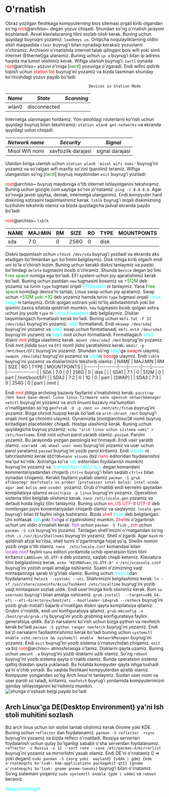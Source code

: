 # O'rnatish
Obraz yozilgan fleshkaga kompyuterning bios sitemasi orqali kirib olgandan so'ng
<span style="color: red">root</span>@archiso~ degan yozuv chiqadi.
Shundan so'ng o'rnatish jarayoni boshlanadi. Avval klaviaturaning tilini
sozlab olish kerak. Buning uchun quyidagi buyruqni yozamiz: <code>loadkeys us</code>.
Ortqicha noqulayliklarning oldini olish maqsadida <code>clear</code> buyrug'i bilan oynadagi keraksiz yozuvlarni o'chiramiz.
Archisoni o'rnatishda internet talab qilingani bois wifi yoki simli internet (Ethernet)ga ulanamiz.
Buning uchun <code>ip a</code> buyrug'i bilan ip adress haqida ma'lumot olishimiz kerak.
Wifiga ulanish buyrug'i: <code>iwctl</code> oynada <span style="color: red">root</span>@archiso~
yozuvi o'rniga [<span style="color: green">iwctl</span>] yozuviga o'zgaradi.
Endi wifini qidirib topish uchun <span style="color: red">station list</span> buyrug'ini yozamiz va bizda taxminan shunday
ko'rinishdagi yozuv paydo bo'ladi:

                                         Devices in Station Mode


| _Name_ | _State_  | _Scanning_ |
|------------|--------------|----------------|
| wlan0      | disconnected |                |

Internetga ulanmagan holdamiz. Yon-atrofdagi routerlarni ko'rish uchun quyidagi buyruq bilan tekshiramiz: ```station wlan0 get-networks``` va ekranda quyidagi ustun chiqadi:

| _Network name_ | _Security_      | _Signal_    |
|--------------------|---------------------|-----------------|
| Misol Wifi nomi    | xavfsizlik darajasi | signal darajasi |

Ulardan biriga ulanish uchun   ```station wlan0 'misol wifi nomi'``` buyrug'ini yozamiz va so'ralgan wifi maxfiy so'zini (parolini) teramiz.
Wifiga ulangandan so'ng [<span style="color: green">iwctl</span>] buyruq maydonidan ```exit``` buyrug'i yoziladi:

<span style="color: red">root</span>@archiso~ buyruq maydoniga o'tib internet ishlayotganini tekshiramiz. Buning uchun
google.com saytiga so'rov jo'natamiz: <code>ping -c 8.8.8.8</code>. Agar so'rovga javob qaytsa, demak, internetga ulanganmiz.
Endi kompyuter hard diskining xotirasini taqsimlashimiz kerak.  <code>lsblk</code> buyrug'i  orqali diskimizning tuzilishini tekshirib olamiz va bizda quyidagicha jadval ekranda paydo bo'ladi:

<span style="color: red">root</span>@archiso~   ```lsblk```

| NAME | MAJ:MIN | RM | SIZE | RO | TYPE | MOUNTPOINTS |
|------|---------|----|------|----|------|-------------|
| sda  | 7:0     | 0  | 256G | 0  | disk |             |

Diskni taqsimlash uchun ```cfdisk /dev/sda``` buyrug'i yoziladi va ekranda aks etadigan bo'limlardan ```gpt``` bo'limini belgilaymiz.
Disk ichiga kirib olgach endi uni to'la o'chirish lozim. Buning uchun kerakli diskni tanlaymiz va pastki bo'limdagi
```delete``` tugmasini bosib o'chiramiz. Shunda ```Device``` degan bo'limi <span style="color:green">Free space</span>
nomiga ega bo'ladi. EFI system uchun joy ajaratishimiz kerak bo'ladi. Buning uchun pastdan ```new``` tugmasini bosamiz
va <span style="color:green">+512M</span> deb yozamiz va turini ```type``` tugmasi orqali 
<span style="color:cyan">EFI System </span>ni tanlaymiz.
Yana <span style="color:green">Free space</span> nomidagi device'ni tanlab, Linux swap uchun joy ajratamiz.
Swap uchun <span style="color:green">+512M yoki +1G</span> deb yozamiz hamda turini ```type``` tugmasi orqali <span style="color:cyan">Linux swap</span>
ni tanlaymiz. Ortib qolgan xotirani yoki to'liq aktivlashtirish yoki bir qismini zaxira sifatida qoldirish mumkin.
```new``` tugmasini bosib qolgan xotira uchun joy yozib ```type``` ni <span style="color:cyan">Linux filesystem</span> deb belgilaymiz.
Disklar taqsimlangach formatlash kerak bo'ladi. Buning uchun ```mkfs.fat -F 32 /dev/sda1``` buyrug'ini yozamiz.
<span style="color:cyan">sda1</span> formatlandi. Endi  ```mkswap /dev/sda2``` buyrug'ini yozamiz va <span style="color:cyan">sda2</span> swap uchun formatlanadi.
```mkfs.ext4 /dev/sda3``` buyrug'ini yozamiz va <span style="color:cyan">sda3</span>  root uchun formatlandi.
Formatlagach <span style="color:cyan">sda3</span> diskni <span style="color:red">mnt</span> jildiga ulashimiz kerak.
```mount /dev/sda3 /mnt``` buyrug'ini yozamiz. Endi mnt jildida ```boot``` va ```EFI``` nomli jildni yaratishimiz kerak. ```mkdir -p /mnt/boot/EFI``` buyrug'ini yozamiz.
Shundan so'ng <span style="color:cyan">sda2</span>ga <span style="color:red">swap</span>ni ulaymiz. ```swapon /dev/sda2``` buyrug'ini yozamiz va <span style="color:cyan">sda1</span>ni  <span style="color:red">boot</span>ga ulaymiz.
Endi  ```lsblk``` buyrug'ini yozamiz va disklarimizni tekshirib olamiz:
| NAME | MAJ:MIN | RM | SIZE | RO | TYPE | MOUNTPOINTS   |
|------|---------|----|------|----|------|---------------|
| SDA  | 7:0     | 0  | 256G | 0  | disk |               |
| SDA1 | 7:1     | 0  | 512M | 0  | part | /mnt/boot/EFI |
| SDA2 | 7:2     | 0  | 1G   | 0  | part | [SWAP]        |
| SDA3 | 7:3     | 0  | 254G | 0  | part | /mnt          |

Endi <span style="color:red">mnt</span> jildiga archning bazaviy fayllarini o'rnatishimiz kerak. ```pacstrap /mnt base base-devel linux linux-firmware nano openssh networkmanager netctl``` buyrug'ini yozamiz va arch linuxni bazaviy ma'lumotlari 
o'rnatilgandan so'ng ```genfstab -U -p /mnt >> /mnt/etc/fstab``` buyrug'ini yozamiz. Bizga chroot huquqi kerak bo'ladi va ```arch-chroot /mnt``` buyrug'i orqali /mnt ga chrootni ulaymiz.
Oynamizda [root@archiso/]# nomli buyruq kiritadigan placeholder chiqadi. Hostga ulashimiz kerak. Buning uchun
quyidagicha buyruq yozamiz: ```echo "arch linux uchun sistema nomi" > /etc/hostname```. Endi root uchun parol yaratib olamiz: 
```passwd```. Parolni yozamiz. Bu jarayonda yozgan parolingiz ko'rinmaydi.
Endi user yaratib olamiz. ```useradd -mG wheel user nomi``` buyrug'ini yozamiz va user uchun parol yaratamiz ```passwd``` buyrug'ini yozib parol kiritamiz.
Endi <span style="color:cyan">visudo</span> ni tahrirlashimiz kerak ```EDITOR=nano visudo``` (biz <span style="color:crimson"> nano</span> editoridan foydalanishni ma'qul ko'rdik. Xohishga ko'ra <span style="color:cyan"> vim</span> editoridan foydalanish mumkin) buyrug'ini yozamiz va <span style="color:cyan">%wheel ALL=(ALL) ALL</span> degan komandani kommentariyadandan chiqarib ```ctrl+o``` buyrug'i bilan saqlab ```ctrl+x``` bilan oynadan chiqamiz.
Kerakli fayllarni yuklab olamiz ```pacman -S grub efibootmgr dosfstools os-prober (protsessor intel bolsa: intel-ucode agar amd bolsa amd-ucode) ```yozamiz. Grub o'rnatildi endi kernelni qaytadan kompilatsiya qilamiz ```mkinitcpio -p linux``` buyrug'ini yozamiz.
Operatsion sistema tilini belgilab olishimiz kerak. ```nano /etc/locale.gen``` yozamiz va default holda ingliz tilini tanlaymiz. Buning uchun <span style="color:crimson"> en_US.UTF-8 UTF-8</span> deb nomlangan joyni komentariyadan chiqarib olamiz va saqlaymiz.
```locale-gen``` buyrug'i bilan til faylini ishga tushiramiz. Bizda <span style="color:crimson"> shell</span> <span style="color:cyan"> bash</span> deb belgilangan. Uni xohlasak <span style="color:cyan"> zsh</span> yoki <span style="color:#8A2BE2"> fish</span>ga o'zgatirishimiz mumkin.
<span style="color:crimson"> Shell</span>ni o'zgartirish uchun uni oldin o'rnatish kerak.  <span style="color:#8A2BE2"> fish</span> uchun ```pacman -S fish``` , <span style="color:crimson"> zsh</span> uchun ```pacman -S zsh``` buyrug'ini yozamiz.
Tanlagan shell'imizni o'rnatgandan so'ng ```chsh -s /usr/bin/Shellnomi``` buyrug'ini yozamiz. Shell o'zgardi. Agar ```bash``` ni qoldirish afzal ko'rilsa, shell turini o'zgartirishga hojat yo'q.
Shellni nomini yozib unga o'tib olamiz. ```nano  /etc/locale.conf``` komandasi bilan <span style="color:#8A2BE2"> locale.conf</span> faylini ```nano``` editori yordamida ochib  operatsion tizim tilini kiritamiz ```LANGS=en_US.UTF-8``` deb yozamiz, saqlab chiqib ketamiz.
Klaviatura tilini belgilashimiz kerak. ```echo "KEYMAP=en_US.UTF-8" > /etc/vconsole.conf``` buyrug'ini yozish orqali amalga oshiramiz. Soatni o'zimizning vaqt mintaqamizga qarab to'g'irlab olamiz. Buning uchun <span style="color:cyan"> hwlock</span>dan foydalanamiz ```hwlock --systohc --utc```.
Shahrimizni belgilashimiz kerak: ```ln -sf /usr/share/zoneinfo/Asia/Tashkent /etc/localtime``` buyrug'ini yozib vaqt mintaqasini sozlab oldik.
Endi user'imizga kirib olishimiz kerak. Buni ```su usernomi```  buyrug'i bilan amalga oshiramiz. ```grub-install  --target=x86_64-efi --efi-directory=/boot/efi --bootloader-id=grub --recheck``` buyrug'ini yozib grub-install'i bajarib o'rnatilgan diskni qayta kompilatsiya qilamiz.
Grubni o'rnatdik, endi uni konfiguratsiya qilamiz. ```grub-mkconfig -o /boot/grub/grub.cfg``` buyrug'ini yozib grubning konfiguratsiya faylini generatsiya qildik.
Ba'zi narsalarni ko'rish uchun bizga python va neofetch kerak  bo'ladi ```pacman -S python ranger neofetch``` buyrug'ini yozamiz. Endi ba'zi narsalarni faollashtirishimiz kerak bo'ladi 
buning uchun ```systemctl enable sshd.service && systemctl enable  NetworkManager``` buyrug'ini yozamiz.
Endi ```exit``` buyrug'ini yozib sistema o'rnatuvchidan chiqamiz.  ```exit``` va biz <span style="color: red">root</span>@archiso~ atmosferasiga o'tamiz.
Disklarni qayta uzamiz. Buning uchun ```umount -a``` buyrug'ini yozib disklarni uzib olamiz. So'ng ```reboot``` buyrug'ini yozib sistema qayta o'rnatib olamiz. Bunda operatsion sistema qattiq diskdan qayta yuklanadi. Bu holatda kompyuter qayta ishga tushadi ya'ni o'chib yonadi.
Bu vaqtda fleshkani kompyuterdan ajratib olamiz. Kompyuter yongandan so'ng Arch linux'ni tanlaymiz. Sizdan user nomi va user paroli so'raladi, kiritamiz.
```neofetch``` buyrug'i yordamida kompyuterimizni qanday ishlayotganini ko'rishimiz mumkin.
![shunga o'xshash belgi paydo bo'ladi](/install/Neofetch-1.png) 
## Arch Linux'ga DE(Desktop Environment) ya'ni Ish stoli muhitini sozlash
Biz arch linux uchun Ish stolini tanlab olishimiz kerak Gnome yoki KDE.
Buning uchun ```reflector``` dan foydalanamiz.
```pacman -S reflector  rsync``` buyrug'ini yozamiz va bizda reflecr o'rnatiladi.
Rossiya serverlari foydalanish uchun qulay bo'lganligi sababli o'sha serverdan foydalanamiz.
```reflector -c Russia -a 12 --sort rate --save /etc/pacman.d/mirrorlist``` buyrug'ini yozamiz va mirrorlistni yasab olamiz.
Endi DE'ni o'rnatamiz (| => yoki degani) ```sudo pacman -S {xorg yoki  wayland} {sddm | gdm} {kde o'rnatmoqchi bo'lsak: kde-applications packagekit-qt5} {gnome o'rnatmoqchi bo'lsak: gnome gnome-tweaks}```
buyrug'i bilan o'rnatamiz. So'ng  sistemani yoqamiz ```sudo systemctl enable {gdm | sddm}``` va ```reboot``` beramiz.

<span style="color:cyan">Happy hacking!!!</span>










